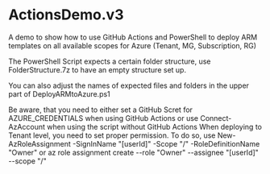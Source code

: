 # ActionsDemo.v3
A demo to show how to use GitHub Actions and PowerShell to deploy ARM templates on all available scopes for Azure (Tenant, MG, Subscription, RG)

The PowerShell Script expects a certain folder structure, use FolderStructure.7z to have an empty structure set up.

You can also adjust the names of expected files and folders in the upper part of DeployARMtoAzure.ps1

Be aware, that you need to either set a GitHub Scret for AZURE_CREDENTIALS when using GitHub Actions or use Connect-AzAccount when using the script without GitHub Actions
        When deploying to Tenant level, you need to set proper permission. To do so, use
            New-AzRoleAssignment -SignInName "[userId]" -Scope "/" -RoleDefinitionName "Owner"
                or
            az role assignment create --role "Owner" --assignee "[userId]" --scope "/"
